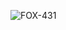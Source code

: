<p align="left"> <img src="https://komarev.com/ghpvc/?username=FOX-431&label=Profile%20views&color=eb4d3d&style=flat-square" alt="FOX-431" /> </p>
</i></b></h3>
